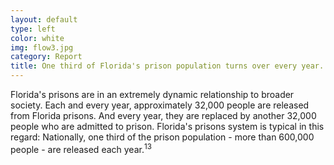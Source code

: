 ```yaml
---
layout: default
type: left
color: white
img: flow3.jpg
category: Report
title: One third of Florida's prison population turns over every year.
---
```

Florida's prisons are in an extremely dynamic relationship to broader society. Each and every year, approximately 32,000 people are released from Florida prisons. And every year, they are replaced by another 32,000 people who are admitted to prison. Florida's prisons system is typical in this regard: Nationally, one third of the prison population - more than 600,000 people - are released each year.<sup>13</sup>